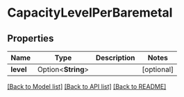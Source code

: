 # CapacityLevelPerBaremetal

## Properties

Name | Type | Description | Notes
------------ | ------------- | ------------- | -------------
**level** | Option<**String**> |  | [optional]

[[Back to Model list]](../README.md#documentation-for-models) [[Back to API list]](../README.md#documentation-for-api-endpoints) [[Back to README]](../README.md)


